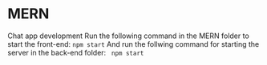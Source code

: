 # MERN
Chat app development
Run the following command in the MERN folder to start the front-end:
```npm start```
And run the follwing command for starting the server in the back-end folder:
``` npm start```
